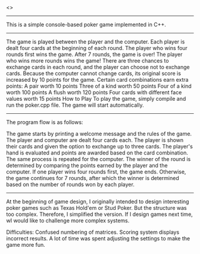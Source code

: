 <<Poker Game>>
*****************************************************************************************************************
This is a simple console-based poker game implemented in C++.
*****************************************************************************************************************
<Gameplay>

The game is played between the player and the computer.
Each player is dealt four cards at the beginning of each round.
The player who wins four rounds first wins the game.
After 7 rounds, the game is over! The player who wins more rounds wins the game!
There are three chances to exchange cards in each round, and the player can choose not to exchange cards.
Because the computer cannot change cards, its original score is increased by 10 points for the game.
Certain card combinations earn extra points:
A pair worth 10 points
Three of a kind worth 50 points
Four of a kind worth 100 points
A flush worth 120 points
Four cards with different face values worth 15 points
How to Play
To play the game, simply compile and run the poker.cpp file. The game will start automatically.
*****************************************************************************************************************

<Program Flow>
The program flow is as follows:

The game starts by printing a welcome message and the rules of the game.
The player and computer are dealt four cards each.
The player is shown their cards and given the option to exchange up to three cards.
The player's hand is evaluated and points are awarded based on the card combination.
The same process is repeated for the computer.
The winner of the round is determined by comparing the points earned by the player and the computer.
If one player wins four rounds first, the game ends. Otherwise, the game continues for 7 rounds, after which the winner is determined based on the number of rounds won by each player.

*****************************************************************************************************************

At the beginning of game design, I originally intended to design interesting poker games such as Texas Hold'em or Stud Poker. 
But the structure was too complex. 
Therefore, I simplified the version. If I design games next time, wI would like to challenge more complex systems.

Difficulties:
Confused numbering of matrices.
Scoring system displays incorrect results.
A lot of time was spent adjusting the settings to make the game more fun.
